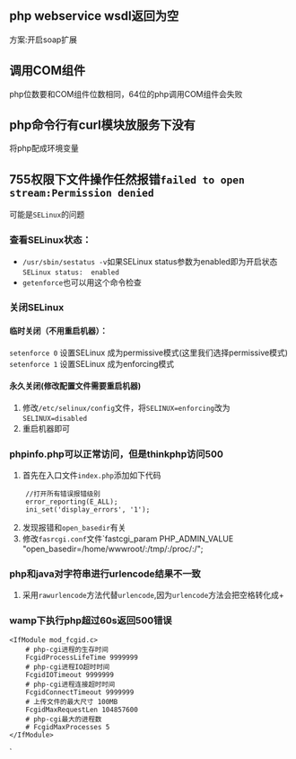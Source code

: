 ## php webservice wsdl返回为空
方案:开启soap扩展
## 调用COM组件
php位数要和COM组件位数相同，64位的php调用COM组件会失败
## php命令行有curl模块放服务下没有
将php配成环境变量
## 755权限下文件操作任然报错`failed to open stream:Permission denied`
可能是`SELinux`的问题
### 查看SELinux状态：
* `/usr/sbin/sestatus -v`如果SELinux status参数为enabled即为开启状态
`SELinux status:  enabled`
* `getenforce`也可以用这个命令检查
### 关闭SELinux
#### 临时关闭（不用重启机器）：
`setenforce 0` 设置SELinux 成为permissive模式(这里我们选择permissive模式)
`setenforce 1` 设置SELinux 成为enforcing模式
#### 永久关闭(修改配置文件需要重启机器)
1. 修改`/etc/selinux/config`文件，将`SELINUX=enforcing`改为`SELINUX=disabled`
2. 重启机器即可
### phpinfo.php可以正常访问，但是thinkphp访问500
1. 首先在入口文件`index.php`添加如下代码
```
    //打开所有错误报错级别
    error_reporting(E_ALL);
    ini_set('display_errors', '1');
```
2. 发现报错和`open_basedir`有关
3. 修改`fasrcgi.conf`文件`fastcgi_param PHP_ADMIN_VALUE "open_basedir=/home/wwwroot/:/tmp/:/proc/:/";
### php和java对字符串进行urlencode结果不一致
1. 采用`rawurlencode`方法代替`urlencode`,因为`urlencode`方法会把空格转化成+
### wamp下执行php超过60s返回500错误
```
<IfModule mod_fcgid.c>
	# php-cgi进程的生存时间
	FcgidProcessLifeTime 9999999
	# php-cgi进程IO超时时间
    FcgidIOTimeout 9999999
	# php-cgi进程连接超时时间
    FcgidConnectTimeout 9999999
	# 上传文件的最大尺寸 100MB
	FcgidMaxRequestLen 104857600
	# php-cgi最大的进程数
	# FcgidMaxProcesses 5
</IfModule>
```
`